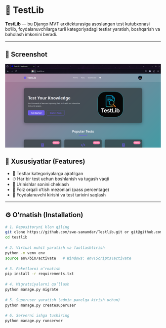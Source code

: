 # 🧪 TestLib

**TestLib** — bu Django MVT arxitekturasiga asoslangan test kutubxonasi bo‘lib, foydalanuvchilarga turli kategoriyadagi testlar yaratish, boshqarish va baholash imkonini beradi.

---

## 📸 Screenshot
![readme image](static/assets/readme.png)

## 🚀 Xususiyatlar (Features)

- 📁 Testlar kategoriyalarga ajratilgan
- ⏱ Har bir test uchun boshlanish va tugash vaqti
- 🔄 Urinishlar sonini cheklash
- 🎯 Foiz orqali o‘tish mezonlari (pass percentage)
- 👤 Foydalanuvchi kirishi va test tarixini saqlash

---

## ⚙️ O‘rnatish (Installation)

```bash
# 1. Repositoryni klon qiling
git clone https://github.com/swe-samandar/Testlib.git or git@github.com:swe-samandar/Testlib.git
cd testlib

# 2. Virtual muhit yaratish va faollashtirish
python -m venv env
source env/bin/activate   # Windows: env\Scripts\activate

# 3. Paketlarni o‘rnatish
pip install -r requirements.txt

# 4. Migratsiyalarni qo‘llash
python manage.py migrate

# 5. Superuser yaratish (admin panelga kirish uchun)
python manage.py createsuperuser

# 6. Serverni ishga tushiring
python manage.py runserver


